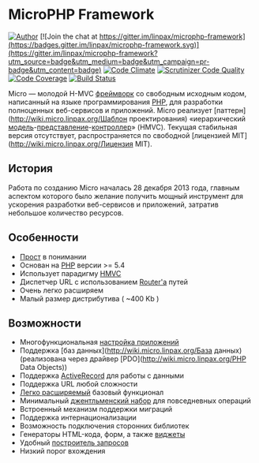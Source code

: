 # MicroPHP Framework

[![Author](http://img.shields.io/badge/author-@microcmf-blue.svg?style=flat-square)](https://twitter.com/microcmf)
[![Join the chat at https://gitter.im/linpax/microphp-framework](https://badges.gitter.im/linpax/microphp-framework.svg)](https://gitter.im/linpax/microphp-framework?utm_source=badge&utm_medium=badge&utm_campaign=pr-badge&utm_content=badge)
[![Code Climate](https://codeclimate.com/github/linpax/microphp-framework/badges/gpa.svg)](https://codeclimate.com/github/linpax/microphp-framework)
[![Scrutinizer Code Quality](https://scrutinizer-ci.com/g/linpax/microphp-framework/badges/quality-score.png?b=master)](https://scrutinizer-ci.com/g/linpax/microphp-framework/?branch=master)
[![Code Coverage](https://scrutinizer-ci.com/g/linpax/microphp-framework/badges/coverage.png?b=master)](https://scrutinizer-ci.com/g/linpax/microphp-framework/?branch=master)
[![Build Status](https://travis-ci.org/linpax/microphp-framework.svg?branch=master)](https://travis-ci.org/linpax/microphp-framework)

Micro — молодой H-MVC [фреймворк](http://wiki.micro.linpax.org/Фреймворк) со свободным исходным кодом, написанный на языке программирования [PHP](http://wiki.micro.linpax.org/PHP), для разработки полноценных веб-сервисов и приложений.
Micro реализует [паттерн](http://wiki.micro.linpax.org/Шаблон проектирования) «иерархический [модель](http://wiki.micro.linpax.org/Модель)-[представление](http://wiki.micro.linpax.org/Представление)-[контроллер](http://wiki.micro.linpax.org/Контроллер)» (HMVC).
Текущая стабильная версия отсутствует, распространяется по свободной [лицензией MIT](http://wiki.micro.linpax.org/Лицензия MIT).


## История
Работа по созданию Micro началась 28 декабря 2013 года, главным аспектом которого было желание получить мощный инструмент для ускорения разработки веб-сервисов и приложений, затратив небольшое количество ресурсов.

## Особенности

* [Прост](http://wiki.micro.linpax.org/Вводная) в понимании
* Основан на [PHP](http://wiki.micro.linpax.org/PHP) версии >= 5.4
* Использует парадигму [HMVC](http://wiki.micro.linpax.org/HMVC)
* Диспетчер URL с использованием [Router'а](http://wiki.micro.linpax.org/Router) путей
* Очень легко расширяем
* Малый размер дистрибутива ( ~400 Kb )

## Возможности

* Многофункциональная [настройка приложений](http://wiki.micro.linpax.org/конфигурация)
* Поддержка [баз данных](http://wiki.micro.linpax.org/База данных) (реализована через драйвер [PDO](http://wiki.micro.linpax.org/PHP Data Objects))
* Поддержка [ActiveRecord](http://wiki.micro.linpax.org/ActiveRecord) для работы с данными
* Поддержка URL любой сложности
* [Легко расширяемый](http://wiki.micro.linpax.org/Конфигурация) базовый функционал
* Минимальный [джентльменский набор](http://api.micro.linpax.org/namespace-Micro.html) для повседневных операций
* Встроенный механизм поддержки миграций
* Поддержка интернационализации
* Возможность подключения сторонних библиотек
* Генераторы HTML-кода, форм, а также [виджеты](http://wiki.micro.linpax.org/Виджет)
* Удобный [построитель запросов](http://wiki.micro.linpax.org/Query)
* Низкий порог вхождения
